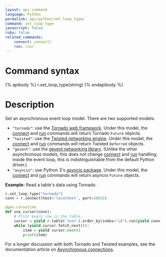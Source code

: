 ```yaml
---
layout: api-command
language: Python
permalink: api/python/set_loop_type/
command: set_loop_type
javascript: false
ruby: false
related_commands:
    connect: connect/
    run: run/
---
```


# Command syntax #

{% apibody %}
r.set_loop_type(string)
{% endapibody %}

# Description #

Set an asynchronous event loop model. There are two supported models:

* `"tornado"`: use the [Tornado web framework][tor]. Under this model, the [connect][con] and [run][] commands will return Tornado `Future` objects.
* `"twisted"`: use the [Twisted networking engine][twi]. Under this model, the [connect][con] and [run][] commands will return Twisted `Deferred` objects.
* `"gevent"`: use the [gevent networking library][gev]. (Unlike the other asynchronous models, this does not change [connect][con] and [run][] handling; inside the event loop, this is indistinguishable from the default Python driver.)
* `"asyncio"`: use Python 3's [asyncio package][asy]. Under this model, the [connect][con] and [run][] commands will return asyncio `Future` objects.

[tor]: http://www.tornadoweb.org/
[twi]: http://twistedmatrix.com/
[gev]: http://www.gevent.org
[asy]: https://docs.python.org/3/library/asyncio.html
[con]: /api/python/connect
[run]: /api/python/run

__Example:__ Read a table's data using Tornado.

```python
r.set_loop_type("tornado")
conn = r.connect(host='localhost', port=28015)

@gen.coroutine
def use_cursor(conn):
    # Print every row in the table.
    cursor = yield r.table('test').order_by(index="id").run(yield conn)
    while (yield cursor.fetch_next()):
        item = yield cursor.next()
        print(item)
```

For a longer discussion with both Tornado and Twisted examples, see the documentation article on [Asynchronous connections][ac].

[ac]: /docs/async-connections/#python-with-tornado-or-twisted
